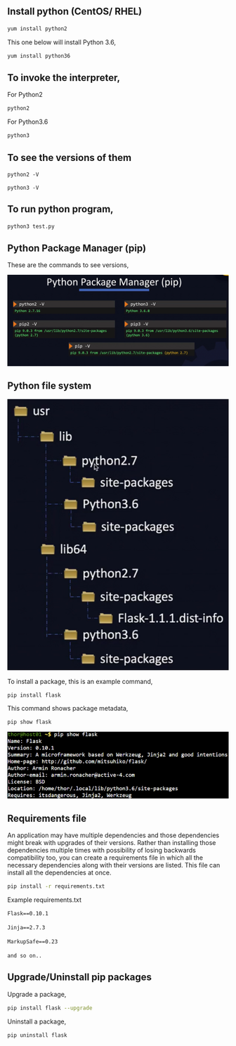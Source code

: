 
## Install python (CentOS/ RHEL)

```bash
yum install python2
```

This one below will install Python 3.6,

```bash
yum install python36
```

## To invoke the interpreter,

For Python2

```bash
python2
```

For Python3.6

```bash
python3
```

## To see the versions of them

```
python2 -V
```

```
python3 -V
```

## To run python program,

```bash
python3 test.py
```

## Python Package Manager (pip)

These are the commands to see versions,

![[python_version.png]](https://github.com/omkardamame/applications-basics/blob/main/Python%20(basics)/python_version.png)

## Python file system

![[python_file_system.png]](https://github.com/omkardamame/applications-basics/blob/main/Python%20(basics)/python_file_system.png)

To install a package, this is an example command,

```bash
pip install flask
```

This command shows package metadata,

```bash
pip show flask
```

![[python_pip.png]](https://github.com/omkardamame/applications-basics/blob/main/Python%20(basics)/python_pip.png)

## Requirements file

An application may have multiple dependencies and those dependencies might break with upgrades of their versions. Rather than installing those dependencies multiple times with possibility of  losing backwards compatibility too, you can create a requirements file in which all the necessary dependencies along with their versions are listed. This file can install all the dependencies at once.

```bash
pip install -r requirements.txt
```

Example requirements.txt
```
Flask==0.10.1

Jinja==2.7.3

MarkupSafe==0.23

and so on..
```

## Upgrade/Uninstall pip packages

Upgrade a package,

```bash
pip install flask --upgrade
```

Uninstall a package,

```bash
pip uninstall flask
```

